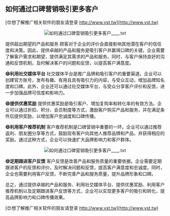 ## **如何通过口碑营销吸引更多客户**

[😍想了解推广相关软件的朋友请登录 http://www.vst.tw](http://www.vst.tw)

 <center><img src="https://vst.tw/MP4/tuiguang/png/4.png" alt="如何通过口碑营销吸引更多客户____.txt"></center>

提供超出期望的产品和服务
顾客对于企业的评价会直接影响其他潜在客户的信任度和决策。因此，提供卓越的产品和服务是吸引客户并赢得口碑的关键。企业需要了解客户需求和期望，提供满足其需求的产品和服务。同时，与客户保持良好的沟通和反馈机制，及时解决客户的问题和反馈，以提高客户满意度。

**😄利用社交媒体平台**
社交媒体平台是推广品牌和吸引客户的重要渠道。企业可以创建官方账号，发布有趣、有用且具有吸引力的内容，与受众互动，增加品牌知名度和口碑。此外，企业还可以通过社交媒体平台，与受众分享客户评价和反馈，进一步加强品牌可信度和影响力。

**😄提供优惠奖励**
提供优惠奖励是吸引客户、增加复购率和转化率的有效方法。企业可以通过折扣、积分、会员制度等方式，激励客户购买产品和服务，并在满足条件后提供奖励，以增加客户忠诚度和口碑传播。

**😄利用客户推荐机制**
客户推荐机制是口碑营销中重要的一环。企业可以通过推荐返利、朋友圈分享等方式，鼓励现有客户向其他人推荐品牌和产品，并获得相应的奖励。通过这种方式，企业可以快速扩大品牌影响力和客户群体。

 <center><img src="https://vst.tw/MP4/tuiguang/png/2.png" alt="如何通过口碑营销吸引更多客户____.txt"></center>

**😄定期跟进客户反馈**
客户反馈是改善产品和服务质量的重要依据。企业需要定期跟进客户的反馈和评价，及时解决问题和反馈，提高客户满意度和忠诚度。同时，企业也需要利用客户反馈，不断完善产品和服务质量，提升品牌形象和口碑。

总之，通过提供卓越的产品和服务、利用社交媒体平台、提供优惠奖励、利用客户推荐机制以及定期跟进客户反馈等方式，企业可以实现更多客户的吸引和转化，提高品牌影响力和口碑传播效果。

[😍想了解推广相关软件的朋友请登录 http://www.vst.tw](http://www.vst.tw)



